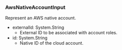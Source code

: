 ### AwsNativeAccountInput
Represent an AWS native account.

- externalId: System.String
  - External ID to be associated with account roles.
- id: System.String
  - Native ID of the cloud account.
